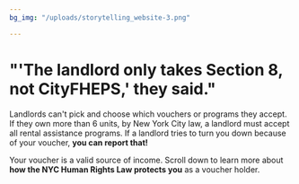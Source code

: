 ```yaml
---
bg_img: "/uploads/storytelling_website-3.png"

---
```

# "'The landlord only takes Section 8, not CityFHEPS,' they said."

Landlords can't pick and choose which vouchers or programs they accept. If they own more than 6 units, by New York City law, a landlord must accept all rental assistance programs. If a landlord tries to turn you down because of your voucher, **you can report that!**

Your voucher is a valid source of income. Scroll down to learn more about **how the NYC Human Rights Law protects you** as a voucher holder.